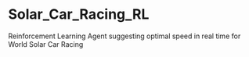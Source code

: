 # Solar_Car_Racing_RL
Reinforcement Learning Agent suggesting optimal speed in real time for World Solar Car Racing

